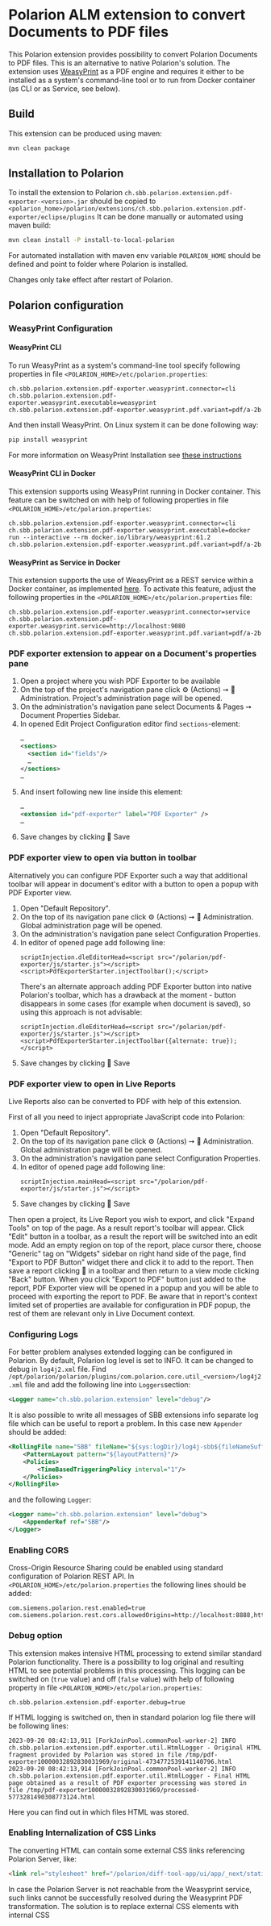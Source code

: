 # Polarion ALM extension to convert Documents to PDF files

This Polarion extension provides possibility to convert Polarion Documents to PDF files.
This is an alternative to native Polarion's solution.
The extension uses [WeasyPrint](https://weasyprint.org/) as a PDF engine and requires it either to be installed as a system's command-line tool or to run from Docker container (as CLI or as Service, see below).

## Build

This extension can be produced using maven:
```bash
mvn clean package
```

## Installation to Polarion

To install the extension to Polarion `ch.sbb.polarion.extension.pdf-exporter-<version>.jar`
should be copied to `<polarion_home>/polarion/extensions/ch.sbb.polarion.extension.pdf-exporter/eclipse/plugins`
It can be done manually or automated using maven build:
```bash
mvn clean install -P install-to-local-polarion
```
For automated installation with maven env variable `POLARION_HOME` should be defined and point to folder where Polarion is installed.

Changes only take effect after restart of Polarion.

## Polarion configuration

### WeasyPrint Configuration

#### WeasyPrint CLI

To run WeasyPrint as a system's command-line tool specify following properties in file `<POLARION_HOME>/etc/polarion.properties`:

```properties
ch.sbb.polarion.extension.pdf-exporter.weasyprint.connector=cli
ch.sbb.polarion.extension.pdf-exporter.weasyprint.executable=weasyprint
ch.sbb.polarion.extension.pdf-exporter.weasyprint.pdf.variant=pdf/a-2b
```

And then install WeasyPrint. On Linux system it can be done following way:

```bash
pip install weasyprint
```

For more information on WeasyPrint Installation see [these instructions](https://doc.courtbouillon.org/weasyprint/stable/first_steps.html#installation)

#### WeasyPrint CLI in Docker

This extension supports using WeasyPrint running in Docker container. This feature can be switched on with help of following properties in file `<POLARION_HOME>/etc/polarion.properties`:

```properties
ch.sbb.polarion.extension.pdf-exporter.weasyprint.connector=cli
ch.sbb.polarion.extension.pdf-exporter.weasyprint.executable=docker run --interactive --rm docker.io/library/weasyprint:61.2
ch.sbb.polarion.extension.pdf-exporter.weasyprint.pdf.variant=pdf/a-2b
```

#### WeasyPrint as Service in Docker

This extension supports the use of WeasyPrint as a REST service within a Docker container, as implemented [here](https://github.com/SchweizerischeBundesbahnen/weasyprint-service). To activate this feature, adjust the following properties in the `<POLARION_HOME>/etc/polarion.properties` file:


```properties
ch.sbb.polarion.extension.pdf-exporter.weasyprint.connector=service
ch.sbb.polarion.extension.pdf-exporter.weasyprint.service=http://localhost:9080
ch.sbb.polarion.extension.pdf-exporter.weasyprint.pdf.variant=pdf/a-2b
```

### PDF exporter extension to appear on a Document's properties pane

1. Open a project where you wish PDF Exporter to be available
2. On the top of the project's navigation pane click ⚙ (Actions) ➙ 🔧 Administration. Project's administration page will be opened.
3. On the administration's navigation pane select Documents & Pages ➙ Document Properties Sidebar.
4. In opened Edit Project Configuration editor find `sections`-element:
   ```xml
   …
   <sections>
     <section id="fields"/>
     …
   </sections>
   …
   ```
5. And insert following new line inside this element:
   ```xml
   …
   <extension id="pdf-exporter" label="PDF Exporter" />
   …
   ```
6. Save changes by clicking 💾 Save

### PDF exporter view to open via button in toolbar

Alternatively you can configure PDF Exporter such a way that additional toolbar will appear in document's editor with a button to open a popup with PDF Exporter view.

1. Open "Default Repository".
2. On the top of its navigation pane click ⚙ (Actions) ➙ 🔧 Administration. Global administration page will be opened.
3. On the administration's navigation pane select Configuration Properties.
4. In editor of opened page add following line:
   ```properties
   scriptInjection.dleEditorHead=<script src="/polarion/pdf-exporter/js/starter.js"></script><script>PdfExporterStarter.injectToolbar();</script>
   ```
   There's an alternate approach adding PDF Exporter button into native Polarion's toolbar, which has a drawback at the moment -
   button disappears in some cases (for example when document is saved), so using this approach is not advisable:
   ```properties
   scriptInjection.dleEditorHead=<script src="/polarion/pdf-exporter/js/starter.js"></script><script>PdfExporterStarter.injectToolbar({alternate: true});</script>
   ```
5. Save changes by clicking 💾 Save

### PDF exporter view to open in Live Reports

Live Reports also can be converted to PDF with help of this extension.

First of all you need to inject appropriate JavaScript code into Polarion:

1. Open "Default Repository".
2. On the top of its navigation pane click ⚙ (Actions) ➙ 🔧 Administration. Global administration page will be opened.
3. On the administration's navigation pane select Configuration Properties.
4. In editor of opened page add following line:
   ```properties
   scriptInjection.mainHead=<script src="/polarion/pdf-exporter/js/starter.js"></script>
   ```
5. Save changes by clicking 💾 Save

Then open a project, its Live Report you wish to export, and click "Expand Tools" on top of the page.
As a result report's toolbar will appear. Click "Edit" button in a toolbar, as a result the report will be switched into an edit mode. Add an empty region on top
of the report, place cursor there, choose "Generic" tag on "Widgets" sidebar on right hand side of the page, find "Export to PDF Button" widget there and click it
to add to the report. Then save a report clicking 💾 in a toolbar and then return to a view mode clicking "Back" button. When you click "Export to PDF" button just added
to the report, PDF Exporter view will be opened in a popup and you will be able to proceed with exporting the report to PDF. Be aware that in report's context limited
set of properties are available for configuration in PDF popup, the rest of them are relevant only in Live Document context.

### Configuring Logs

For better problem analyses extended logging can be configured in Polarion. By default, Polarion log level is set to INFO. It can be changed to debug in `log4j2.xml` file.
Find `/opt/polarion/polarion/plugins/com.polarion.core.util_<version>/log4j2.xml` file and add the following line into `Loggers`section:
```xml
<Logger name="ch.sbb.polarion.extension" level="debug"/>
```

It is also possible to write all messages of SBB extensions info separate log file which can be useful to report a problem. In this case new `Appender` should be added:
```xml
<RollingFile name="SBB" fileName="${sys:logDir}/log4j-sbb${fileNameSuffix}" filePattern="${sys:logDir}/log4j-sbb${filePatternSuffix}">
    <PatternLayout pattern="${layoutPattern}"/>
    <Policies>
        <TimeBasedTriggeringPolicy interval="1"/>
    </Policies>
</RollingFile>
```
and the following `Logger`:
```xml
<Logger name="ch.sbb.polarion.extension" level="debug">
    <AppenderRef ref="SBB"/>
</Logger>
```

### Enabling CORS

Cross-Origin Resource Sharing could be enabled using standard configuration of Polarion REST API. In `<POLARION_HOME>/etc/polarion.properties` the following lines should be added:
```properties
com.siemens.polarion.rest.enabled=true
com.siemens.polarion.rest.cors.allowedOrigins=http://localhost:8888,https://anotherdomain.com
```

### Debug option

This extension makes intensive HTML processing to extend similar standard Polarion functionality. There is a possibility to log
original and resulting HTML to see potential problems in this processing. This logging can be switched on (`true` value)
and off (`false` value) with help of following property in file `<POLARION_HOME>/etc/polarion.properties`:

```properties
ch.sbb.polarion.extension.pdf-exporter.debug=true
```

If HTML logging is switched on, then in standard polarion log file there will be following lines:

```text
2023-09-20 08:42:13,911 [ForkJoinPool.commonPool-worker-2] INFO  ch.sbb.polarion.extension.pdf.exporter.util.HtmlLogger - Original HTML fragment provided by Polarion was stored in file /tmp/pdf-exporter10000032892830031969/original-4734772539141140796.html
2023-09-20 08:42:13,914 [ForkJoinPool.commonPool-worker-2] INFO  ch.sbb.polarion.extension.pdf.exporter.util.HtmlLogger - Final HTML page obtained as a result of PDF exporter processing was stored in file /tmp/pdf-exporter10000032892830031969/processed-5773281490308773124.html
```

Here you can find out in which files HTML was stored.

### Enabling Internalization of CSS Links
The converting HTML can contain some external CSS links referencing Polarion Server, like:
```html
<link rel="stylesheet" href="/polarion/diff-tool-app/ui/app/_next/static/css/3c374f9daffd361a.css" data-precedence="next">
```
In case the Polarion Server is not reachable from the Weasyprint service, such links cannot be successfully resolved during the Weasyprint PDF transformation. The solution is to replace external CSS <link> elements with internal CSS <style> tags containing the CSS content embedded into the HTML document. By default, CSS link internalization is disabled. To enable internalization of CSS links, it is necessary to activate the following property in file `<POLARION_HOME>/etc/polarion.properties`:
```properties
ch.sbb.polarion.extension.pdf-exporter.internalizeExternalCss=true
```

## Extension Configuration

1. On the top of the project's navigation pane click ⚙ (Actions) ➙ 🔧 Administration. Project's administration page will be opened.
2. On the administration's navigation pane select `PDF Export`. There are 5 sub-menus with different configuration options for PDF Exporter.
3. For 3 of these options (Cover page, Header and Footer and Localization) `Quick Help` section available with option short description. For the rest 2
   (Style package, Stylesheets) there's no `Quick Help` section, but their content is self-evident.
4. To change configuration of PDF exporter extension just edit corresponding section and press `Save` button.

## Usage

1. Open a document in Polarion.
2. In the toolbar choose Show Sidebar ➙ Document Properties.
3. Choose desired options in the `PDF Exporter` block and click `Export to PDF`.
   For the options details please refer [plugin documentation](https://polarion.sbb.ch/polarion/#/project/mcTestInt/wiki/Specification/PDF%20Exporter?selection=MCTI-426).

## Known issues

### SVG rendering issue
#### Details
Weasyprint doesn't fully support all SVG features. One of the most frequently used feature by Polarion which isn't supported by Weasyprint is ['foreignObject' element](https://www.w3.org/TR/SVG11/extend.html#ForeignObjectElement). This leads to some visual bugs in resulting pdf (missing font colors, rich text formatting etc.)
#### Solution
Usage of `WeasyPrint as Service in Docker` (see above) is suggested. It has built-in SVG to PNG images conversion using Chromium browser (which supports more SVG features, including `foreignObjects`).

## Upgrade

### Upgrade from version 4.x.x to 5.0.0
In version 5.0.0 not only label of configuration parameter "Fit images and tables to page width" was modified to be "Fit images and tables to page",
but also underlying parameter was renamed to reflect this change. As a result if you had "Fit images and tables to page width" ticked in your configuration prior to version 5.0.0,
after installation of this version you will have to go to configuration again and re-tick property "Fit images and tables to page", both on global repository level and on level of projects.

Another change is default CSS which was modified to reflect different possible paper sizes as well as additional styling for images to jump into next page if they can't be fully displayed on current one.
Thus please either reset your saved CSS into last version if you didn't have your own CSS definitions or merge your saved version with new default version.
